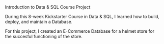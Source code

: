 
Introduction to Data & SQL Course Project

During this 8-week Kickstarter Course in Data & SQL, I learned how to build, deploy, and maintain a Database.

For this project, I created an E-Commerce Database for a helmet store for the succesful functioning of the store. 


